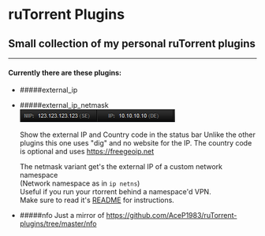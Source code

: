 
# ruTorrent Plugins
## Small collection of my personal ruTorrent plugins
---
#### Currently there are these plugins:

- #####external_ip  
- #####external_ip_netmask
  ![screenshot](dist/ext_ip_screenshot.png?raw=true "screenshot")  

	Show the external IP and Country code in the status bar
	Unlike the other plugins this one uses "dig" and no website for the IP.
	The country code is optional and uses https://freegeoip.net

  The netmask variant get's the external IP of a custom network namespace  
	(Network namespace as in `ip netns`)  
	Useful if you run your rtorrent behind a namespace'd VPN.  
	Make sure to read it's [README](external_ip_netmask/README.md) for instructions.

- #####nfo
  Just a mirror of https://github.com/AceP1983/ruTorrent-plugins/tree/master/nfo
